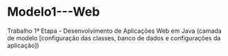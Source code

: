 # Modelo1---Web
Trabalho 1ª Etapa - Desenvolvimento de Aplicações Web em Java (camada de modelo [configuração das classes, banco de dados e configurações da aplicação])
